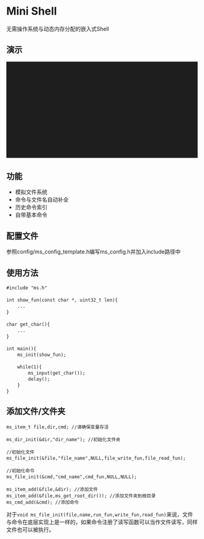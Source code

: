 # Mini Shell

无需操作系统与动态内存分配的嵌入式Shell

## 演示

![image](./doc/shell.gif)

## 功能

* 模拟文件系统
* 命令与文件名自动补全
* 历史命令索引
* 自带基本命令

## 配置文件

参照config/ms_config_template.h编写ms_config.h并加入include路径中

## 使用方法

    #include "ms.h"

    int show_fun(const char *, uint32_t len){
        ...
    }

    char get_char(){
        ...
    }

    int main(){
        ms_init(show_fun);

        while(1){
            ms_input(get_char());
            delay();
        }
    }

## 添加文件/文件夹

    ms_item_t file,dir,cmd; //请确保变量存活

    ms_dir_init(&dir,"dir_name"); //初始化文件夹

    //初始化文件
    ms_file_init(&file,"file_name",NULL,file_write_fun,file_read_fun);

    //初始化命令
    ms_file_init(&cmd,"cmd_name",cmd_fun,NULL,NULL);

    ms_item_add(&file,&dir); //添加文件
    ms_item_add(&file,ms_get_root_dir()); //添加文件夹到根目录
    ms_cmd_add(&cmd); //添加命令

对于`void ms_file_init(file,name,run_fun,write_fun,read_fun)`来说，文件与命令在底层实现上是一样的，如果命令注册了读写函数可以当作文件读写，同样文件也可以被执行。
